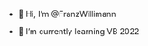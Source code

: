- 👋 Hi, I’m @FranzWillimann

- 🌱 I’m currently learning VB 2022

<!---
FranzWillimann/FranzWillimann is a ✨ special ✨ repository because its `README.md` (this file) appears on your GitHub profile.
You can click the Preview link to take a look at your changes.
--->
